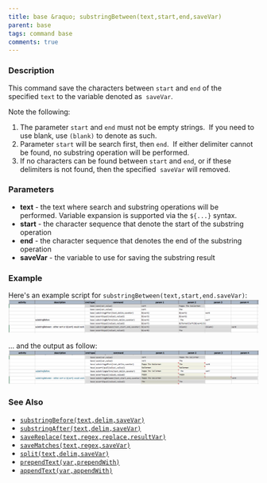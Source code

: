 ```yaml
---
title: base &raquo; substringBetween(text,start,end,saveVar)
parent: base
tags: command base
comments: true
---
```



### Description
This command save the characters between `start` and `end` of the specified `text` to the variable denoted as 
`saveVar`.  

Note the following:
1. The parameter `start` and `end` must not be empty strings.  If you need to use blank, use `(blank)` to denote as 
   such.
2. Parameter `start` will be search first, then `end`.  If either delimiter cannot be found, no substring operation 
   will be performed.
3. If no characters can be found between `start` and `end`, or if these delimiters is not found, then the specified 
   `saveVar` will removed.


### Parameters
- **text** \- the text where search and substring operations will be performed. Variable expansion is supported via 
  the `${...}` syntax.
- **start** \- the character sequence that denote the start of the substring operation
- **end** \- the character sequence that denotes the end of the substring operation
- **saveVar** - the variable to use for saving the substring result


### Example
Here's an example script for `substringBetween(text,start,end.saveVar)`:<br/>
![script](image/substringBetween_01.png)

... and the output as follow:<br/>
![output](image/substringBetween_02.png)


### See Also
- [`substringBefore(text,delim,saveVar)`](substringBefore(text,delim,saveVar))
- [`substringAfter(text,delim,saveVar)`](substringAfter(text,delim,saveVar))
- [`saveReplace(text,regex,replace,resultVar)`](saveReplace(text,regex,replace,resultVar))
- [`saveMatches(text,regex,saveVar)`](saveMatches(text,regex,saveVar))
- [`split(text,delim,saveVar)`](split(text,delim,saveVar))
- [`prependText(var,prependWith)`](prependText(var,prependWith))
- [`appendText(var,appendWith)`](appendText(var,appendWith))